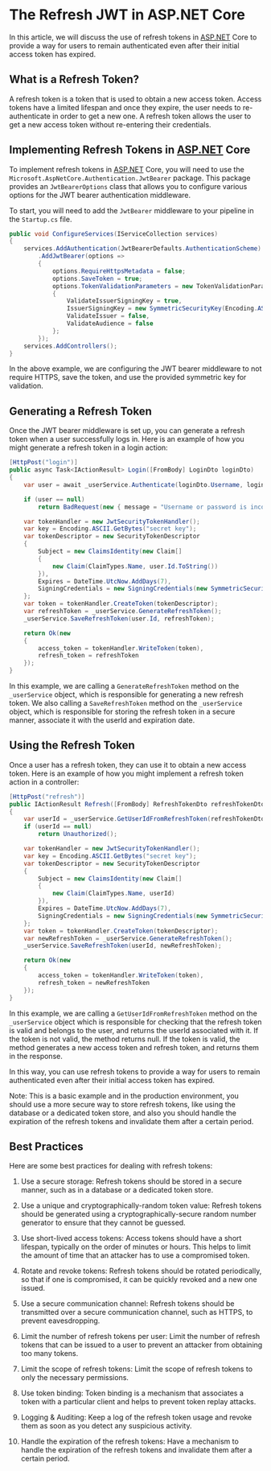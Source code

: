 # The Refresh JWT in ASP.NET Core

In this article, we will discuss the use of refresh tokens in [ASP.NET](http://ASP.NET) Core to provide a way for users to remain authenticated even after their initial access token has expired.

## **What is a Refresh Token?**

A refresh token is a token that is used to obtain a new access token. Access tokens have a limited lifespan and once they expire, the user needs to re-authenticate in order to get a new one. A refresh token allows the user to get a new access token without re-entering their credentials.

## **Implementing Refresh Tokens in** [**ASP.NET**](http://ASP.NET) **Core**

To implement refresh tokens in [ASP.NET](http://ASP.NET) Core, you will need to use the `Microsoft.AspNetCore.Authentication.JwtBearer` package. This package provides an `JwtBearerOptions` class that allows you to configure various options for the JWT bearer authentication middleware.

To start, you will need to add the `JwtBearer` middleware to your pipeline in the `Startup.cs` file.

```csharp
public void ConfigureServices(IServiceCollection services)
{
    services.AddAuthentication(JwtBearerDefaults.AuthenticationScheme)
        .AddJwtBearer(options =>
        {
            options.RequireHttpsMetadata = false;
            options.SaveToken = true;
            options.TokenValidationParameters = new TokenValidationParameters
            {
                ValidateIssuerSigningKey = true,
                IssuerSigningKey = new SymmetricSecurityKey(Encoding.ASCII.GetBytes("secret key")),
                ValidateIssuer = false,
                ValidateAudience = false
            };
        });
    services.AddControllers();
}
```

In the above example, we are configuring the JWT bearer middleware to not require HTTPS, save the token, and use the provided symmetric key for validation.

## **Generating a Refresh Token**

Once the JWT bearer middleware is set up, you can generate a refresh token when a user successfully logs in. Here is an example of how you might generate a refresh token in a login action:

```csharp
[HttpPost("login")]
public async Task<IActionResult> Login([FromBody] LoginDto loginDto)
{
    var user = await _userService.Authenticate(loginDto.Username, loginDto.Password);

    if (user == null)
        return BadRequest(new { message = "Username or password is incorrect" });

    var tokenHandler = new JwtSecurityTokenHandler();
    var key = Encoding.ASCII.GetBytes("secret key");
    var tokenDescriptor = new SecurityTokenDescriptor
    {
        Subject = new ClaimsIdentity(new Claim[] 
        {
            new Claim(ClaimTypes.Name, user.Id.ToString())
        }),
        Expires = DateTime.UtcNow.AddDays(7),
        SigningCredentials = new SigningCredentials(new SymmetricSecurityKey(key), SecurityAlgorithms.HmacSha256Signature)
    };
    var token = tokenHandler.CreateToken(tokenDescriptor);
    var refreshToken = _userService.GenerateRefreshToken();
    _userService.SaveRefreshToken(user.Id, refreshToken);

    return Ok(new
    {
        access_token = tokenHandler.WriteToken(token),
        refresh_token = refreshToken
    });
}
```

In this example, we are calling a `GenerateRefreshToken` method on the `_userService` object, which is responsible for generating a new refresh token. We also calling a `SaveRefreshToken` method on the `_userService` object, which is responsible for storing the refresh token in a secure manner, associate it with the userId and expiration date.

## **Using the Refresh Token**

Once a user has a refresh token, they can use it to obtain a new access token. Here is an example of how you might implement a refresh token action in a controller:

```csharp
[HttpPost("refresh")]
public IActionResult Refresh([FromBody] RefreshTokenDto refreshTokenDto)
{
    var userId = _userService.GetUserIdFromRefreshToken(refreshTokenDto.RefreshToken);
    if (userId == null)
        return Unauthorized();

    var tokenHandler = new JwtSecurityTokenHandler();
    var key = Encoding.ASCII.GetBytes("secret key");
    var tokenDescriptor = new SecurityTokenDescriptor
    {
        Subject = new ClaimsIdentity(new Claim[] 
        {
            new Claim(ClaimTypes.Name, userId)
        }),
        Expires = DateTime.UtcNow.AddDays(7),
        SigningCredentials = new SigningCredentials(new SymmetricSecurityKey(key), SecurityAlgorithms.HmacSha256Signature)
    };
    var token = tokenHandler.CreateToken(tokenDescriptor);
    var newRefreshToken = _userService.GenerateRefreshToken();
    _userService.SaveRefreshToken(userId, newRefreshToken);

    return Ok(new
    {
        access_token = tokenHandler.WriteToken(token),
        refresh_token = newRefreshToken
    });
}
```

In this example, we are calling a `GetUserIdFromRefreshToken` method on the `_userService` object which is responsible for checking that the refresh token is valid and belongs to the user, and returns the userId associated with it. If the token is not valid, the method returns null. If the token is valid, the method generates a new access token and refresh token, and returns them in the response.

In this way, you can use refresh tokens to provide a way for users to remain authenticated even after their initial access token has expired.

Note: This is a basic example and in the production environment, you should use a more secure way to store refresh tokens, like using the database or a dedicated token store, and also you should handle the expiration of the refresh tokens and invalidate them after a certain period.

## Best Practices

Here are some best practices for dealing with refresh tokens:

1. Use a secure storage: Refresh tokens should be stored in a secure manner, such as in a database or a dedicated token store.
    
2. Use a unique and cryptographically-random token value: Refresh tokens should be generated using a cryptographically-secure random number generator to ensure that they cannot be guessed.
    
3. Use short-lived access tokens: Access tokens should have a short lifespan, typically on the order of minutes or hours. This helps to limit the amount of time that an attacker has to use a compromised token.
    
4. Rotate and revoke tokens: Refresh tokens should be rotated periodically, so that if one is compromised, it can be quickly revoked and a new one issued.
    
5. Use a secure communication channel: Refresh tokens should be transmitted over a secure communication channel, such as HTTPS, to prevent eavesdropping.
    
6. Limit the number of refresh tokens per user: Limit the number of refresh tokens that can be issued to a user to prevent an attacker from obtaining too many tokens.
    
7. Limit the scope of refresh tokens: Limit the scope of refresh tokens to only the necessary permissions.
    
8. Use token binding: Token binding is a mechanism that associates a token with a particular client and helps to prevent token replay attacks.
    
9. Logging & Auditing: Keep a log of the refresh token usage and revoke them as soon as you detect any suspicious activity.
    
10. Handle the expiration of the refresh tokens: Have a mechanism to handle the expiration of the refresh tokens and invalidate them after a certain period.